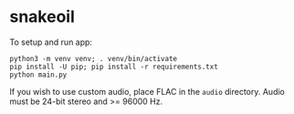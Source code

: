 # snakeoil

To setup and run app:

```console
python3 -m venv venv; . venv/bin/activate
pip install -U pip; pip install -r requirements.txt
python main.py
```

If you wish to use custom audio, place FLAC in the `audio` directory. Audio must be 24-bit stereo and >= 96000 Hz.
